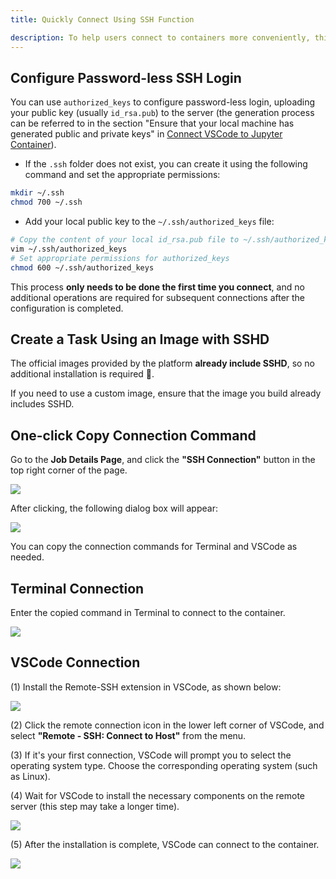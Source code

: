 ```yaml
---
title: Quickly Connect Using SSH Function

description: To help users connect to containers more conveniently, this platform provides the SSH function. After configuring password-less SSH login, users can copy the connection command with one click and connect to the container via Terminal or VSCode.
---
```


## Configure Password-less SSH Login

You can use `authorized_keys` to configure password-less login, uploading your public key (usually `id_rsa.pub`) to the server (the generation process can be referred to in the section "Ensure that your local machine has generated public and private keys" in [Connect VSCode to Jupyter Container](./vscode-ssh.md)).

- If the `.ssh` folder does not exist, you can create it using the following command and set the appropriate permissions:

```bash
mkdir ~/.ssh
chmod 700 ~/.ssh
```

- Add your local public key to the `~/.ssh/authorized_keys` file:

```bash
# Copy the content of your local id_rsa.pub file to ~/.ssh/authorized_keys
vim ~/.ssh/authorized_keys
# Set appropriate permissions for authorized_keys
chmod 600 ~/.ssh/authorized_keys
```

This process **only needs to be done the first time you connect**, and no additional operations are required for subsequent connections after the configuration is completed.

## Create a Task Using an Image with SSHD

The official images provided by the platform **already include SSHD**, so no additional installation is required 🚀.

If you need to use a custom image, ensure that the image you build already includes SSHD.

## One-click Copy Connection Command

Go to the **Job Details Page**, and click the **"SSH Connection"** button in the top right corner of the page.

![](./img/ssh-func/ssh-detail.webp)

After clicking, the following dialog box will appear:

![](./img/ssh-func/ssh-func.webp)

You can copy the connection commands for Terminal and VSCode as needed.

## Terminal Connection

Enter the copied command in Terminal to connect to the container.

![](./img/ssh-func/terminal.webp)

## VSCode Connection

(1) Install the Remote-SSH extension in VSCode, as shown below:

![](./img/ssh-func/remote-ssh.webp)

(2) Click the remote connection icon in the lower left corner of VSCode, and select **"Remote - SSH: Connect to Host"** from the menu.

(3) If it's your first connection, VSCode will prompt you to select the operating system type. Choose the corresponding operating system (such as Linux).

(4) Wait for VSCode to install the necessary components on the remote server (this step may take a longer time).

![](./img/ssh-func/download-server.webp)

(5) After the installation is complete, VSCode can connect to the container.

![](./img/ssh-func/connect.webp)